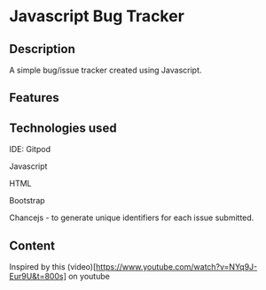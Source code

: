 # Javascript Bug Tracker

## Description

A simple bug/issue tracker created using Javascript.

## Features

## Technologies used

IDE: Gitpod

Javascript

HTML

Bootstrap

Chancejs - to generate unique identifiers for each issue submitted.

## Content

Inspired by this (video)[https://www.youtube.com/watch?v=NYq9J-Eur9U&t=800s] on youtube

